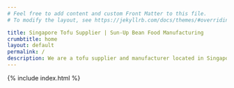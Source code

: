 ```yaml
---
# Feel free to add content and custom Front Matter to this file.
# To modify the layout, see https://jekyllrb.com/docs/themes/#overriding-theme-defaults

title: Singapore Tofu Supplier | Sun-Up Bean Food Manufacturing‎
crumbtitle: home
layout: default
permalink: /
description: We are a tofu supplier and manufacturer located in Singapore with products such as pressed or silken tofu. Contact us to request for a quote. 
---
```


{% include index.html %}